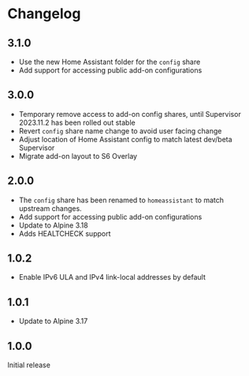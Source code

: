 # Changelog

## 3.1.0

- Use the new Home Assistant folder for the `config` share
- Add support for accessing public add-on configurations

## 3.0.0

- Temporary remove access to add-on config shares, until Supervisor 2023.11.2 has been rolled out stable
- Revert `config` share name change to avoid user facing change
- Adjust location of Home Assistant config to match latest dev/beta Supervisor
- Migrate add-on layout to S6 Overlay

## 2.0.0

- The `config` share has been renamed to `homeassistant` to match upstream changes.
- Add support for accessing public add-on configurations
- Update to Alpine 3.18
- Adds HEALTCHECK support

## 1.0.2

- Enable IPv6 ULA and IPv4 link-local addresses by default

## 1.0.1

- Update to Alpine 3.17

## 1.0.0

Initial release
